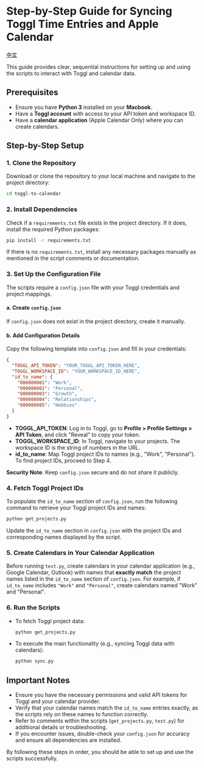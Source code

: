 # Step-by-Step Guide for Syncing Toggl Time Entries and Apple Calendar

[中文](README.zh.md)

This guide provides clear, sequential instructions for setting up and using the scripts to interact with Toggl and calendar data.

## Prerequisites
- Ensure you have **Python 3** installed on your **Macbook**.
- Have a **Toggl account** with access to your API token and workspace ID.
- Have a **calendar application** (Apple Calendar Only) where you can create calendars.

## Step-by-Step Setup

### 1. Clone the Repository
Download or clone the repository to your local machine and navigate to the project directory:
```bash
cd toggl-to-calendar
```

### 2. Install Dependencies
Check if a `requirements.txt` file exists in the project directory. If it does, install the required Python packages:
```bash
pip install -r requirements.txt
```
If there is no `requirements.txt`, install any necessary packages manually as mentioned in the script comments or documentation.

### 3. Set Up the Configuration File
The scripts require a `config.json` file with your Toggl credentials and project mappings.

#### a. Create `config.json`
If `config.json` does not exist in the project directory, create it manually.

#### b. Add Configuration Details
Copy the following template into `config.json` and fill in your credentials:
```json
{
  "TOGGL_API_TOKEN": "YOUR_TOGGL_API_TOKEN_HERE",
  "TOGGL_WORKSPACE_ID": "YOUR_WORKSPACE_ID_HERE",
  "id_to_name": {
    "000000001": "Work",
    "000000002": "Personal",
    "000000003": "Growth",
    "000000004": "Relationships",
    "000000005": "Hobbies"
  }
}
```
- **TOGGL_API_TOKEN**: Log in to Toggl, go to **Profile > Profile Settings > API Token**, and click "Reveal" to copy your token.
- **TOGGL_WORKSPACE_ID**: In Toggl, navigate to your projects. The workspace ID is the string of numbers in the URL.
- **id_to_name**: Map Toggl project IDs to names (e.g., "Work", "Personal"). To find project IDs, proceed to Step 4.

**Security Note**: Keep `config.json` secure and do not share it publicly.

### 4. Fetch Toggl Project IDs
To populate the `id_to_name` section of `config.json`, run the following command to retrieve your Toggl project IDs and names:
```bash
python get_projects.py
```
Update the `id_to_name` section in `config.json` with the project IDs and corresponding names displayed by the script.

### 5. Create Calendars in Your Calendar Application
Before running `test.py`, create calendars in your calendar application (e.g., Google Calendar, Outlook) with names that **exactly match** the project names listed in the `id_to_name` section of `config.json`. For example, if `id_to_name` includes `"Work"` and `"Personal"`, create calendars named "Work" and "Personal".

### 6. Run the Scripts
- To fetch Toggl project data:
  ```bash
  python get_projects.py
  ```
- To execute the main functionality (e.g., syncing Toggl data with calendars):
  ```bash
  python sync.py
  ```

## Important Notes
- Ensure you have the necessary permissions and valid API tokens for Toggl and your calendar provider.
- Verify that your calendar names match the `id_to_name` entries exactly, as the scripts rely on these names to function correctly.
- Refer to comments within the scripts (`get_projects.py`, `test.py`) for additional details or troubleshooting.
- If you encounter issues, double-check your `config.json` for accuracy and ensure all dependencies are installed.

By following these steps in order, you should be able to set up and use the scripts successfully.